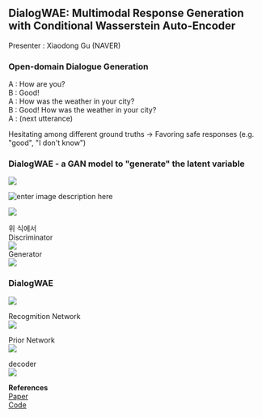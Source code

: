 
## DialogWAE: Multimodal Response Generation with Conditional Wasserstein Auto-Encoder  

Presenter : Xiaodong Gu (NAVER)  

### Open-domain Dialogue Generation  
A : How are you?  
B : Good!  
A : How was the weather in your city?  
B : Good! How was the weather in your city?  
A : (next utterance)  

Hesitating among different ground truths → Favoring safe responses (e.g. "good", "I don't know")  

### DialogWAE - a GAN model to "generate" the latent variable  
 ![
](https://lh3.googleusercontent.com/HfeLH_MWLyFbl8in5eAj02Fs4bB2hDEuUvZ1Nu9n7j7KKIr3QkJuww1HmKNq_xmXTLVhJwaHV2rW "wae1")  

![enter image description here](https://lh3.googleusercontent.com/72bIXAD55WVlU4SwEG3HlkQjNBBuetMuptgLDpY8YULVTzPMk_DARXQwMEFTyo3N4wA6B9HcarVw "wae2")  

![
](https://lh3.googleusercontent.com/8DRjkU7K_WpnO-NNNyrJg3ykRHDYzOLOq9DG6vrEPlZXPMhzeoTCN-wmr1CI2pPXuu1lcyU0rooj "wae3")  

위 식에서  
Discriminator  
![
](https://lh3.googleusercontent.com/vwUgffrddexsBZn99c_ZZcSqIZGbU15SMqU6_wLoNawQNFz7I_uyKofb-o_ParU-FfWTQ80zr4ue "wae4")  
Generator   
![
](https://lh3.googleusercontent.com/SAl2omd5DtEBdAaBXGYWA3fsSzh5bXfqiz8UoWW2RMUggdTKtHb0Z8BLljDe4clozIu5qPsqJIiX "wae5")  

### DialogWAE  
![
](https://lh3.googleusercontent.com/tqCLS-5ygG2LPjLvT9Jcfr3lGkMr0R_k8ko0KHa1GeNAh9mjE_t5ooMthHiOIlqgFGCeaBOV3Xrb "wae6")  

Recogmition Network  
![
](https://lh3.googleusercontent.com/63Z01sBAxg6JNrj5Sq6z7GKSMDuEl1fIeIwrugfqCQ_9rZI9CBeVgvABg1Ay0L482MCC2TihNt1C "wae7")  

Prior Network  
![
](https://lh3.googleusercontent.com/IP3NaboGIu3DTnb3PYBoQoJKyY6lS3zB5ec11iKtsxau8_ch6gvZ2PzHBNJYV3mh57TLjYdvpURH "wae8")  

decoder  
![
](https://lh3.googleusercontent.com/QOuW4ehP7kkre8QilG_qLFNcCVjOUerOpmbpxB7m3O0H9iQmq_BlqGHXc3KGFM8moavTYPyHpwLa "wae9")  


**References**  
[Paper](https://arxiv.org/abs/1805.12352)  
[Code](https://github.com/guxd/DialogWAE)  

<!--stackedit_data:
eyJoaXN0b3J5IjpbMTE4NTA0NjUzNiwtMjMwNzk3NTM1XX0=
-->
